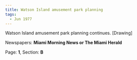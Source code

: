 ```yaml
---  
title: Watson Island amusement park planning  
tags:  
  - Jun 1977  
---  
```

  
Watson Island amusement park planning continues. [Drawing]  
  
Newspapers: **Miami Morning News or The Miami Herald**  
  
Page: **1**, Section: **B** 
